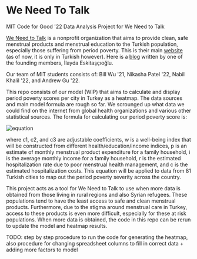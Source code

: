 # We Need To Talk
MIT Code for Good '22 Data Analysis Project for We Need to Talk

[We Need to Talk](https://www.facebook.com/weneedtotalkinitiative) is a nonprofit organization that aims to provide clean, safe menstrual products and menstrual education to the Turkish population, especially those suffering from period poverty. This is their main [website](https://konusmamizgerek.org/biz-kimiz/) (as of now, it is only in Turkish however). Here is a [blog](https://assembly.malala.org/stories/menstruation-rural-turkey) written by one of the founding members, İlayda Eskitaşçıoğlu.

Our team of MIT students consists of: Bill Wu '21, Nikasha Patel '22, Nabil Khalil '22, and Andrew Gu '22.

This repo consists of our model (WIP) that aims to calculate and display period poverty scores per city in Turkey as a heatmap. The data sources and main model formula are rough so far. We scrounged up what data we could find on the internet from global health organizations and various other statistical sources. The formula for calculating our period poverty score is:

![equation](https://latex.codecogs.com/png.image?\dpi{110}&space;\bg_white&space;c_1&space;\times&space;w&space;&plus;&space;c_2&space;\times&space;\frac{p}{i}&space;&plus;&space;c_3&space;\times&space;r&space;\times&space;c)

where c1, c2, and c3 are adjustable coefficients, w is a well-being index that will be constructed from different health/education/income indices, p is an estimate of monthly menstrual product expenditure for a family household, i is the average monthly income for a family household, r is the estimated hospitalization rate due to poor menstrual health management, and c is the estimated hospitalization costs. This equation will be applied to data from 81 Turkish cities to map out the period poverty severity across the country. 

This project acts as a tool for We Need to Talk to use when more data is obtained from those living in rural regions and also Syrian refugees. These populations tend to have the least access to safe and clean menstrual products. Furthermore, due to the stigma around menstrual care in Turkey, access to these products is even more difficult, especially for these at risk populations. When more data is obtained, the code in this repo can be rerun to update the model and heatmap results. 

TODO: step by step procedure to run the code for generating the heatmap, also procedure for changing spreadsheet columns to fill in correct data + adding more factors to model
